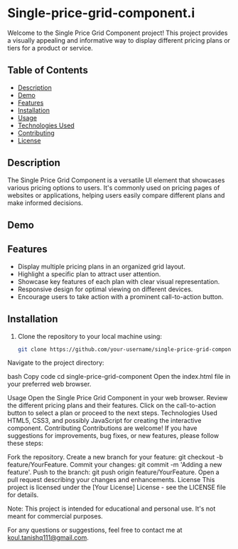 # Single-price-grid-component.i
Welcome to the Single Price Grid Component project! This project provides a visually appealing and informative way to display different pricing plans or tiers for a product or service.

## Table of Contents

- [Description](#description)
- [Demo](#demo)
- [Features](#features)
- [Installation](#installation)
- [Usage](#usage)
- [Technologies Used](#technologies-used)
- [Contributing](#contributing)
- [License](#license)

## Description

The Single Price Grid Component is a versatile UI element that showcases various pricing options to users. It's commonly used on pricing pages of websites or applications, helping users easily compare different plans and make informed decisions.

## Demo

## Features

- Display multiple pricing plans in an organized grid layout.
- Highlight a specific plan to attract user attention.
- Showcase key features of each plan with clear visual representation.
- Responsive design for optimal viewing on different devices.
- Encourage users to take action with a prominent call-to-action button.

## Installation

1. Clone the repository to your local machine using:

   ```bash
   git clone https://github.com/your-username/single-price-grid-component.git
Navigate to the project directory:

bash
Copy code
cd single-price-grid-component
Open the index.html file in your preferred web browser.

Usage
Open the Single Price Grid Component in your web browser.
Review the different pricing plans and their features.
Click on the call-to-action button to select a plan or proceed to the next steps.
Technologies Used
HTML5, CSS3, and possibly JavaScript for creating the interactive component.
Contributing
Contributions are welcome! If you have suggestions for improvements, bug fixes, or new features, please follow these steps:

Fork the repository.
Create a new branch for your feature: git checkout -b feature/YourFeature.
Commit your changes: git commit -m 'Adding a new feature'.
Push to the branch: git push origin feature/YourFeature.
Open a pull request describing your changes and enhancements.
License
This project is licensed under the [Your License] License - see the LICENSE file for details.

Note: This project is intended for educational and personal use. It's not meant for commercial purposes.

For any questions or suggestions, feel free to contact me at koul.tanishq111@gmail.com.
